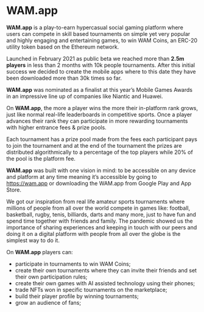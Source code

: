 # WAM.app

**WAM.app** is a play-to-earn hypercasual social gaming platform where users can compete in skill based tournaments on simple yet very popular and highly engaging and entertaining games, to win WAM Coins, an ERC-20 utility token based on the Ethereum network.

Launched in February 2021 as public beta we reached more than **2.5m players** in less than 2 months with 10k people tournaments. After this initial success we decided to create the mobile apps where to this date they have been downloaded more than 30k times so far.

**WAM.app** was nominated as a finalist at this year’s Mobile Games Awards in an impressive line up of companies like Niantic and Huawei.

On **WAM.app**, the more a player wins the more their in-platform rank grows, just like normal real-life leaderboards in competitive sports. Once a player advances their rank they can participate in more rewarding tournaments with higher entrance fees & prize pools.

Each tournament has a prize pool made from the fees each participant pays to join the tournament and at the end of the tournament the prizes are distributed algorithmically to a percentage of the top players while 20% of the pool is the platform fee.

**WAM.app** was built with one vision in mind: to be accessible on any device and platform at any time meaning it’s accessible by going to https://wam.app or downloading the WAM.app from Google Play and App Store.

We got our inspiration from real life amateur sports tournaments where millions of people from all over the world compete in games like: football, basketball, rugby, tenis, billiards, darts and many more, just to have fun and spend time together with friends and family. The pandemic showed us the importance of sharing experiences and keeping in touch with our peers and doing it on a digital platform with people from all over the globe is the simplest way to do it.

On **WAM.app** players can: 

* participate in tournaments to win WAM Coins;
* create their own tournaments where they can invite their friends and set their own participation rules;
* create their own games with AI assisted technology using their phones;
* trade NFTs won in specific tournaments on the marketplace;
* build their player profile by winning tournaments;
* grow an audience of fans;
